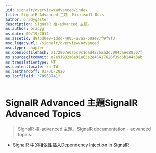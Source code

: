 ```yaml
---
uid: signalr/overview/advanced/index
title: SignalR Advanced 主題 |Microsoft Docs
author: bradygaster
description: SignalR 檔-advanced 主題。
ms.author: bradyg
ms.date: 09/19/2014
ms.assetid: d8f5d0e8-1ddd-4005-a7aa-50ae87f9f9f3
msc.legacyurl: /signalr/overview/advanced
msc.type: chapter
ms.openlocfilehash: 7172807e0a5c0c1dad422baa2d30043aee28307f
ms.sourcegitcommit: e7e91932a6e91a63e2e46417626f39d6b244a3ab
ms.translationtype: MT
ms.contentlocale: zh-TW
ms.lasthandoff: 03/06/2020
ms.locfileid: "78558741"
---
```

# <a name="signalr-advanced-topics"></a><span data-ttu-id="6eed6-103">SignalR Advanced 主題</span><span class="sxs-lookup"><span data-stu-id="6eed6-103">SignalR Advanced Topics</span></span>

> <span data-ttu-id="6eed6-104">SignalR 檔-advanced 主題。</span><span class="sxs-lookup"><span data-stu-id="6eed6-104">SignalR documentation - advanced topics.</span></span>

- [<span data-ttu-id="6eed6-105">SignalR 中的相依性插入</span><span class="sxs-lookup"><span data-stu-id="6eed6-105">Dependency Injection in SignalR</span></span>](dependency-injection.md)
